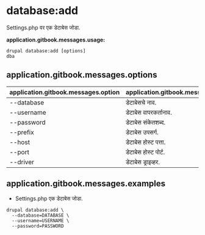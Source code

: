 # database:add
Settings.php वर एक डेटाबेस जोडा.

**application.gitbook.messages.usage:**
```
drupal database:add [options]
dba
```

## application.gitbook.messages.options
application.gitbook.messages.option | application.gitbook.messages.details
-------|-------------
--database | डेटाबेसचे नाव.
--username | डेटाबेस वापरकर्तानाव.
--password | डेटाबेस संकेतशब्द.
--prefix | डेटाबेस उपसर्ग.
--host | डेटाबेस होस्ट पत्ता.
--port | डेटाबेस होस्ट पोर्ट.
--driver | डेटाबेस ड्राइव्हर.

## application.gitbook.messages.examples
* Settings.php एक डेटाबेस जोडा.
```
drupal database:add \
  --database=DATABASE \
  --username=USERNAME \
  --password=PASSWORD
```
